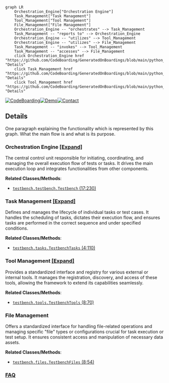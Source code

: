 ```mermaid
graph LR
    Orchestration_Engine["Orchestration Engine"]
    Task_Management["Task Management"]
    Tool_Management["Tool Management"]
    File_Management["File Management"]
    Orchestration_Engine -- "orchestrates" --> Task_Management
    Task_Management -- "reports to" --> Orchestration_Engine
    Orchestration_Engine -- "utilizes" --> Tool_Management
    Orchestration_Engine -- "utilizes" --> File_Management
    Task_Management -- "invokes" --> Tool_Management
    Task_Management -- "accesses" --> File_Management
    click Orchestration_Engine href "https://github.com/CodeBoarding/GeneratedOnBoardings/blob/main/python_testbench/Orchestration_Engine.md" "Details"
    click Task_Management href "https://github.com/CodeBoarding/GeneratedOnBoardings/blob/main/python_testbench/Task_Management.md" "Details"
    click Tool_Management href "https://github.com/CodeBoarding/GeneratedOnBoardings/blob/main/python_testbench/Tool_Management.md" "Details"
```

[![CodeBoarding](https://img.shields.io/badge/Generated%20by-CodeBoarding-9cf?style=flat-square)](https://github.com/CodeBoarding/CodeBoarding)[![Demo](https://img.shields.io/badge/Try%20our-Demo-blue?style=flat-square)](https://www.codeboarding.org/demo)[![Contact](https://img.shields.io/badge/Contact%20us%20-%20contact@codeboarding.org-lightgrey?style=flat-square)](mailto:contact@codeboarding.org)

## Details

One paragraph explaining the functionality which is represented by this graph. What the main flow is and what is its purpose.

### Orchestration Engine [[Expand]](./Orchestration_Engine.md)
The central control unit responsible for initiating, coordinating, and managing the overall execution flow of tests or tasks. It drives the main execution loop and integrates functionalities from other components.


**Related Classes/Methods**:

- <a href="https://github.com/WULPUS/python_testbench/blob/main/src/testbench/testbench.py#L17-L230" target="_blank" rel="noopener noreferrer">`testbench.testbench.Testbench` (17:230)</a>


### Task Management [[Expand]](./Task_Management.md)
Defines and manages the lifecycle of individual tasks or test cases. It handles the scheduling of tasks, dictates their execution flow, and ensures tasks are performed in the correct sequence and under specified conditions.


**Related Classes/Methods**:

- <a href="https://github.com/WULPUS/python_testbench/blob/main/src/testbench/tasks.py#L4-L110" target="_blank" rel="noopener noreferrer">`testbench.tasks.TestbenchTasks` (4:110)</a>


### Tool Management [[Expand]](./Tool_Management.md)
Provides a standardized interface and registry for various external or internal tools. It manages the registration, discovery, and access of these tools, allowing the framework to extend its capabilities seamlessly.


**Related Classes/Methods**:

- <a href="https://github.com/WULPUS/python_testbench/blob/main/src/testbench/tools.py#L8-L70" target="_blank" rel="noopener noreferrer">`testbench.tools.TestbenchTools` (8:70)</a>


### File Management
Offers a standardized interface for handling file-related operations and managing specific "file" types or configurations crucial for task execution or test setup. It ensures consistent access and manipulation of necessary data assets.


**Related Classes/Methods**:

- <a href="https://github.com/WULPUS/python_testbench/blob/main/src/testbench/files.py#L8-L54" target="_blank" rel="noopener noreferrer">`testbench.files.TestbenchFiles` (8:54)</a>




### [FAQ](https://github.com/CodeBoarding/GeneratedOnBoardings/tree/main?tab=readme-ov-file#faq)